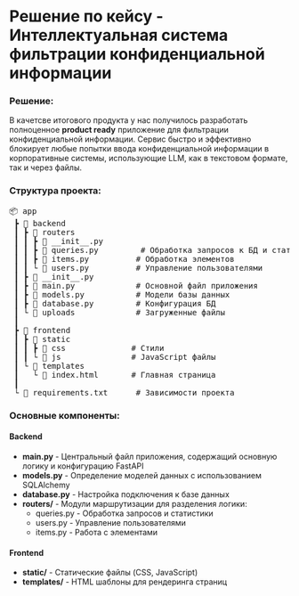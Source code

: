 # Решение по кейсу -  Интеллектуальная система фильтрации конфиденциальной информации 

### Решение:

В качетсве итогового продукта у нас получилось разработать полноценное **product ready** приложение для фильтрации конфиденциальной информации. Сервис быстро и эффективно блокирует любые попытки ввода конфиденциальной информации в корпоративные системы, использующие LLM, как в текстовом формате, так и через файлы.

### Структура проекта:

<pre>
📦 app
 ┣ 📂 backend
 ┃ ┣ 📂 routers
 ┃ ┃ ┣ 📜 __init__.py
 ┃ ┃ ┣ 📜 queries.py         # Обработка запросов к БД и статистики
 ┃ ┃ ┣ 📜 items.py          # Обработка элементов
 ┃ ┃ └ 📜 users.py          # Управление пользователями
 ┃ ┣ 📜 __init__.py
 ┃ ┣ 📜 main.py             # Основной файл приложения
 ┃ ┣ 📜 models.py           # Модели базы данных
 ┃ ┣ 📜 database.py         # Конфигурация БД
 ┃ └ 📂 uploads             # Загруженные файлы
 ┃
 ┣ 📂 frontend
 ┃ ┣ 📂 static
 ┃ ┃ ┣ 📂 css              # Стили
 ┃ ┃ └ 📂 js               # JavaScript файлы
 ┃ └ 📂 templates
 ┃   └ 📜 index.html       # Главная страница
 ┃
 └ 📜 requirements.txt      # Зависимости проекта
</pre>

### Основные компоненты:

#### Backend
- **main.py** - Центральный файл приложения, содержащий основную логику и конфигурацию FastAPI
- **models.py** - Определение моделей данных с использованием SQLAlchemy
- **database.py** - Настройка подключения к базе данных
- **routers/** - Модули маршрутизации для разделения логики:
  - queries.py - Обработка запросов и статистики
  - users.py - Управление пользователями
  - items.py - Работа с элементами

#### Frontend
- **static/** - Статические файлы (CSS, JavaScript)
- **templates/** - HTML шаблоны для рендеринга страниц